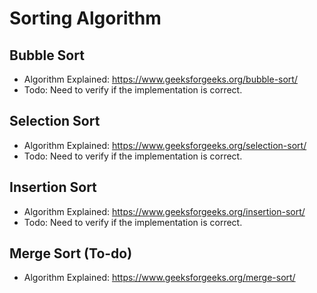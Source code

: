 # Sorting Algorithm

## Bubble Sort
- Algorithm Explained: https://www.geeksforgeeks.org/bubble-sort/
- Todo: Need to verify if the implementation is correct.
  
## Selection Sort
- Algorithm Explained: https://www.geeksforgeeks.org/selection-sort/
- Todo: Need to verify if the implementation is correct.

## Insertion Sort
- Algorithm Explained: https://www.geeksforgeeks.org/insertion-sort/
- Todo: Need to verify if the implementation is correct.

## Merge Sort (To-do)
- Algorithm Explained: https://www.geeksforgeeks.org/merge-sort/